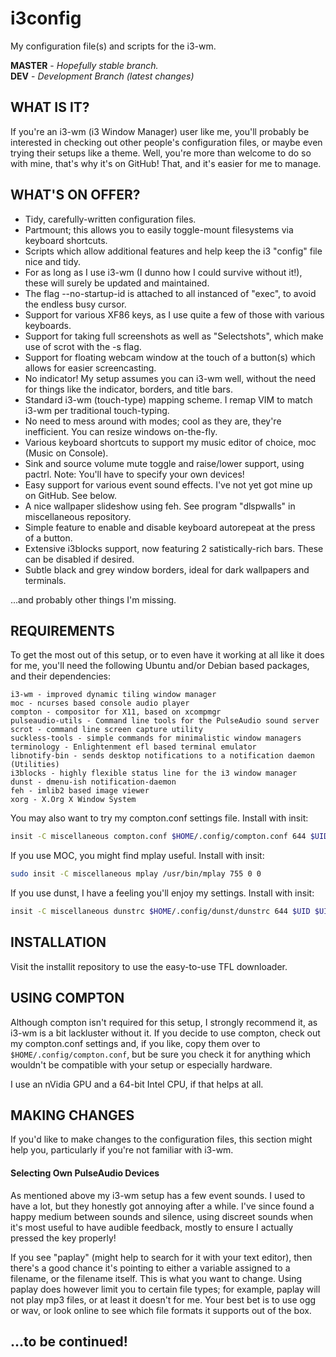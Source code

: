 # i3config
My configuration file(s) and scripts for the i3-wm.

**MASTER** - _Hopefully stable branch._\
**DEV** - _Development Branch (latest changes)_

## WHAT IS IT?

If you're an i3-wm (i3 Window Manager) user like me, you'll probably be interested in checking out other people's configuration files, or maybe even trying their setups like a theme. Well, you're more than welcome to do so with mine, that's why it's on GitHub! That, and it's easier for me to manage.

## WHAT'S ON OFFER?

* Tidy, carefully-written configuration files.
* Partmount; this allows you to easily toggle-mount filesystems via keyboard shortcuts.
* Scripts which allow additional features and help keep the i3 "config" file nice and tidy.
* For as long as I use i3-wm (I dunno how I could survive without it!), these will surely be updated and maintained.
* The flag --no-startup-id is attached to all instanced of "exec", to avoid the endless busy cursor.
* Support for various XF86 keys, as I use quite a few of those with various keyboards.
* Support for taking full screenshots as well as "Selectshots", which make use of scrot with the -s flag.
* Support for floating webcam window at the touch of a button(s) which allows for easier screencasting.
* No indicator! My setup assumes you can i3-wm well, without the need for things like the indicator, borders, and title bars.
* Standard i3-wm (touch-type) mapping scheme. I remap VIM to match i3-wm per traditional touch-typing.
* No need to mess around with modes; cool as they are, they're inefficient. You can resize windows on-the-fly.
* Various keyboard shortcuts to support my music editor of choice, moc (Music on Console).
* Sink and source volume mute toggle and raise/lower support, using pactrl. Note: You'll have to specify your own devices!
* Easy support for various event sound effects. I've not yet got mine up on GitHub. See below.
* A nice wallpaper slideshow using feh. See program "dlspwalls" in miscellaneous repository.
* Simple feature to enable and disable keyboard autorepeat at the press of a button.
* Extensive i3blocks support, now featuring 2 satistically-rich bars. These can be disabled if desired.
* Subtle black and grey window borders, ideal for dark wallpapers and terminals.

...and probably other things I'm missing.

## REQUIREMENTS

To get the most out of this setup, or to even have it working at all like it does for me, you'll need the following Ubuntu and/or Debian based packages, and their dependencies:

```
i3-wm - improved dynamic tiling window manager
moc - ncurses based console audio player
compton - compositor for X11, based on xcompmgr
pulseaudio-utils - Command line tools for the PulseAudio sound server
scrot - command line screen capture utility
suckless-tools - simple commands for minimalistic window managers
terminology - Enlightenment efl based terminal emulator
libnotify-bin - sends desktop notifications to a notification daemon (Utilities)
i3blocks - highly flexible status line for the i3 window manager
dunst - dmenu-ish notification-daemon
feh - imlib2 based image viewer
xorg - X.Org X Window System
```

You may also want to try my compton.conf settings file. Install with insit:

```bash
insit -C miscellaneous compton.conf $HOME/.config/compton.conf 644 $UID $UID
```

If you use MOC, you might find mplay useful. Install with insit:

```bash
sudo insit -C miscellaneous mplay /usr/bin/mplay 755 0 0
```

If you use dunst, I have a feeling you'll enjoy my settings. Install with insit:

```bash
insit -C miscellaneous dunstrc $HOME/.config/dunst/dunstrc 644 $UID $UID
```

## INSTALLATION

Visit the installit repository to use the easy-to-use TFL downloader.

## USING COMPTON

Although compton isn't required for this setup, I strongly recommend it, as i3-wm is a bit lackluster without it. If you decide to use compton, check out my compton.conf settings and, if you like, copy them over to `$HOME/.config/compton.conf`, but be sure you check it for anything which wouldn't be compatible with your setup or especially hardware.

I use an nVidia GPU and a 64-bit Intel CPU, if that helps at all.

## MAKING CHANGES

If you'd like to make changes to the configuration files, this section might help you, particularly if you're not familiar with i3-wm.

#### Selecting Own PulseAudio Devices

As mentioned above my i3-wm setup has a few event sounds. I used to have a lot, but they honestly got annoying after a while. I've since found a happy medium between sounds and silence, using discreet sounds when it's most useful to have audible feedback, mostly to ensure I actually pressed the key properly!

If you see "paplay" (might help to search for it with your text editor), then there's a good chance it's pointing to either a variable assigned to a filename, or the filename itself. This is what you want to change. Using paplay does however limit you to certain file types; for example, paplay will not play mp3 files, or at least it doesn't for me. Your best bet is to use ogg or wav, or look online to see which file formats it supports out of the box.

## ...to be continued!
